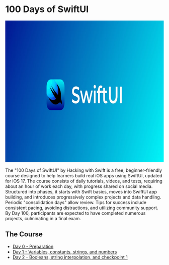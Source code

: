 # 100 Days of SwiftUI

<div align="left">
  <img height=450" src="https://github.com/zakilay2/100-days-swiftui/blob/main/swiftui.jpg"  />
</div>

The "100 Days of SwiftUI" by Hacking with Swift is a free, beginner-friendly course designed to help learners build real iOS apps using SwiftUI, updated for iOS 17. The course consists of daily tutorials, videos, and tests, requiring about an hour of work each day, with progress shared on social media. Structured into phases, it starts with Swift basics, moves into SwiftUI app building, and introduces progressively complex projects and data handling. Periodic "consolidation days" allow review. Tips for success include consistent pacing, avoiding distractions, and utilizing community support. By Day 100, participants are expected to have completed numerous projects, culminating in a final exam. 

## The Course

- [Day 0 - Preparation](https://www.hackingwithswift.com/100/swiftui/0)
- [Day 1 - Variables, constants, strings, and numbers](https://github.com/zakilay2/100-days-swiftui/tree/main/Day%201)
- [Day 2 - Booleans, string interpolation, and checkpoint 1](https://github.com/zakilay2/100-days-swiftui/tree/main/Day%202)
